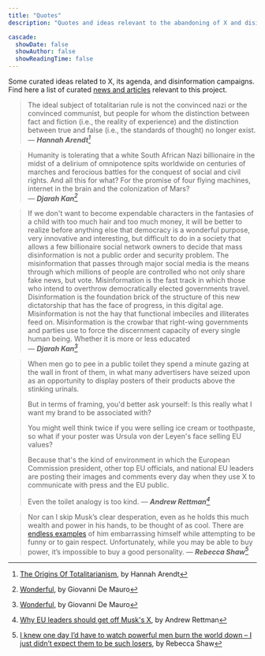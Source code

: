 ```yaml
---
title: "Quotes"
description: "Quotes and ideas relevant to the abandoning of X and disinformation campaigns"

cascade:
  showDate: false
  showAuthor: false
  showReadingTime: false
---
```


Some curated ideas related to X, its agenda, and disinformation campaigns. Find here a list of curated [news and articles](/news) relevant to this project.

> The ideal subject of totalitarian rule is not the convinced nazi or the convinced communist, but people for whom the distinction between fact and fiction (i.e., the reality of experience) and the distinction between true and false (i.e., the standards of thought) no longer exist.<br>
> — <cite>**Hannah Arendt**[^1]</cite>



> Humanity is tolerating that a white South African Nazi billionaire in the midst of a delirium of omnipotence spits worldwide on centuries of marches and ferocious battles for the conquest of social and civil rights. And all this for what? For the promise of four flying machines, internet in the brain and the colonization of Mars?<br>
> — <cite>**Djarah Kan**[^2]</cite>

> If we don't want to become expendable characters in the fantasies of a child with too much hair and too much money, it will be better to realize before anything else that democracy is a wonderful purpose, very innovative and interesting, but difficult to do in a society that allows a few billionaire social network owners to decide that mass disinformation is not a public order and security problem. The misinformation that passes through major social media is the means through which millions of people are controlled who not only share fake news, but vote. Misinformation is the fast track in which those who intend to overthrow democratically elected governments travel. Disinformation is the foundation brick of the structure of this new dictatorship that has the face of progress, in this digital age. Misinformation is not the hay that functional imbeciles and illiterates feed on. Misinformation is the crowbar that right-wing governments and parties use to force the discernment capacity of every single human being. Whether it is more or less educated<br>
> — <cite>**Djarah Kan**[^2]</cite>

> When men go to pee in a public toilet they spend a minute gazing at the wall in front of them, in what many advertisers have seized upon as an opportunity to display posters of their products above the stinking urinals.  
>  
> But in terms of framing, you'd better ask yourself: Is this really what I want my brand to be associated with?  
>  
> You might well think twice if you were selling ice cream or toothpaste, so what if your poster was Ursula von der Leyen's face selling EU values?  
>  
> Because that's the kind of environment in which the European Commission president, other top EU officials, and national EU leaders are posting their images and comments every day when they use X to communicate with press and the EU public. 
>
> Even the toilet analogy is too kind.
> — <cite>**Andrew Rettman**[^3]</cite>

> Nor can I skip Musk’s clear desperation, even as he holds this much wealth and power in his hands, to be thought of as cool. There are [endless examples](https://www.independent.co.uk/life-style/elon-musk-jumping-on-stage-memes-trump-rally-video-b2624841.html) of him embarrassing himself while attempting to be funny or to gain respect. Unfortunately, while you may be able to buy power, it’s impossible to buy a good personality.
> — <cite>**Rebecca Shaw**[^4]</cite>




[^1]: [The Origins Of Totalitarianism](https://archive.org/details/TheOriginsOfTotalitarianism/), by Hannah Arendt
[^2]: [Wonderful](https://www.internazionale.it/magazine/giovanni-de-mauro/2025/01/23/meraviglioso), by Giovanni De Mauro
[^3]: [Why EU leaders should get off Musk's X](https://euobserver.com/EU%20&%20the%20World/ar1eb43d53), by Andrew Rettman
[^4]: [I knew one day I’d have to watch powerful men burn the world down – I just didn’t expect them to be such losers](https://www.theguardian.com/commentisfree/2025/jan/16/i-knew-one-day-id-have-to-watch-powerful-men-burn-the-world-down-i-just-didnt-expect-them-to-be-such-losers?CMP=fb_gu#Echobox=1737041303), by Rebecca Shaw 

